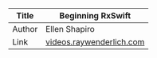 Title  | Beginning RxSwift
-------|-------------------
Author | Ellen Shapiro
Link   | [videos.raywenderlich.com](https://videos.raywenderlich.com/courses/116-beginning-rxswift)
